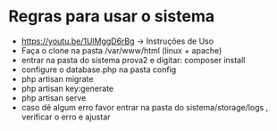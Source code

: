 # Regras para usar o sistema

- https://youtu.be/1UlMggD6rBg -> Instruções de Uso
- Faça o clone na pasta /var/www/html (linux + apache)
- entrar na pasta do sistema prova2 e digitar: composer install 
- configure o database.php na pasta config
- php artisan migrate 
- php artisan key:generate
- php artisan serve
- caso dê algum erro favor entrar na pasta do sistema/storage/logs , verificar o erro e ajustar


